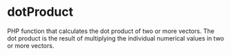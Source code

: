 # dotProduct
PHP function that calculates the dot product of two or more vectors. The dot product is the result of multiplying the individual numerical values in two or more vectors.
